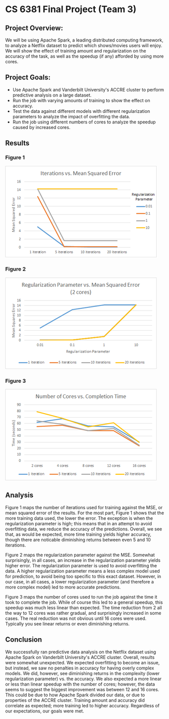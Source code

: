 # CS 6381 Final Project (Team 3)

## Project Overview: ##
We will be using Apache Spark, a leading distributed computing framework, to analyze a Netflix dataset to predict which shows/movies users will enjoy. We will show the effect of training amount and regularization on the accuracy of the task, as well as the speedup (if any) afforded by using more cores.

## Project Goals: ##

* Use Apache Spark and Vanderbilt University's ACCRE cluster to perform predictive analysis on a large dataset.  
* Run the job with varying amounts of training to show the effect on accuracy.
* Test the data against different models with different regularization parameters to analyze the impact of overfitting the data.
* Run the job using different numbers of cores to analyze the speedup caused by increased cores.

## Results ##

### Figure 1 ###
![alt text](https://raw.githubusercontent.com/aragan96/CS6381_Team3_FinalProject/master/Figures/Figure1.png)

### Figure 2 ###
![alt text](https://raw.githubusercontent.com/aragan96/CS6381_Team3_FinalProject/master/Figures/Figure2.png)

### Figure 3 ###
![alt text](https://raw.githubusercontent.com/aragan96/CS6381_Team3_FinalProject/master/Figures/Figure3.png)

## Analysis ##
Figure 1 maps the number of iterations used for training against the MSE, or mean squared error of the results. For the most part, Figure 1 shows that the more training data used, the lower the error. The exception is when the regularization parameter is high; this means that in an attempt to avoid overfitting data, we reduce the accuracy of the predictions. Overall, we see that, as would be expected, more time training yields higher accuracy, though there are noticable diminishing returns between even 5 and 10 iterations.

Figure 2 maps the regularization parameter against the MSE. Somewhat surprisingly, in all cases, an increase in the regularization parameter yields higher error. The regularization parameter is used to avoid overfitting the data. A higher regularization parameter means a less complex model used for prediction, to avoid being too specific to this exact dataset. However, in our case, in all cases, a lower regularization parameter (and therefore a more complex model) led to more accurate predictions.

Figure 3 maps the number of cores used to run the job against the time it took to complete the job. While of course this led to a general speedup, this speedup was much less linear than expected. The time reduction from 2 all the way to 12 cores was rather gradual, and surprisingly increased in some cases. The real reduction was not obvious until 16 cores were used. Typically you see linear returns or even diminishing returns.

## Conclusion ##

We successfully ran predictive data analysis on the Netflix dataset using Apache Spark on Vanderbilt University's ACCRE cluster. Overall, results were somewhat unexpected. We expected overfitting to become an issue, but instead, we saw no penalties in accuracy for having overly complex models. We did, however, see diminishing returns in the complexity (lower regularization parameter) vs. the accuracy. We also expected a more linear or less than linear speedup with the number of cores; however, the data seems to suggest the biggest improvement was between 12 and 16 cores. This could be due to how Apache Spark divided our data, or due to properties of the ACCRE cluster. Training amount and accuracy did correlate as expected; more training led to higher accuracy. Regardless of our expectations, our goals were met.
